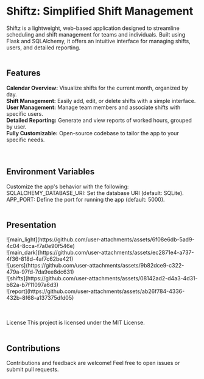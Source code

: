 <h1>Shiftz: Simplified Shift Management</h1>
Shiftz is a lightweight, web-based application designed to streamline scheduling and shift management for teams and individuals. Built using Flask and SQLAlchemy, it offers an intuitive interface for managing shifts, users, and detailed reporting.
<br><br>
<h2>Features</h2>
<b>Calendar Overview:</b> Visualize shifts for the current month, organized by day.<br>
<b>Shift Management:</b> Easily add, edit, or delete shifts with a simple interface.<br>
<b>User Management:</b> Manage team members and associate shifts with specific users.<br>
<b>Detailed Reporting:</b> Generate and view reports of worked hours, grouped by user.<br>
<b>Fully Customizable:</b> Open-source codebase to tailor the app to your specific needs.<br>
<br><br>
<h2>Environment Variables</h2>
Customize the app's behavior with the following:
<br>
SQLALCHEMY_DATABASE_URI: Set the database URI (default: SQLite).
<br>APP_PORT: Define the port for running the app (default: 5000).
<br>
<br>
<h2>Presentation</h2>
![main_light](https://github.com/user-attachments/assets/6f08e6db-5ad9-4c04-8cca-f7a0e90f546e)<br>
![main_dark](https://github.com/user-attachments/assets/ec2871e4-a737-4f36-818d-4af7c62be421)<br>
![users](https://github.com/user-attachments/assets/9b82dce9-c322-479a-97fd-7da9ee8dc631)<br>
![shifts](https://github.com/user-attachments/assets/08142ad2-d4a3-4d31-b82a-b7f11097a6d3)<br>
![report](https://github.com/user-attachments/assets/ab26f784-4336-432b-8f68-a137375dfd05)<br>

<br><br>
License
This project is licensed under the MIT License.
<br>
<br>
<h2>Contributions</h2>
Contributions and feedback are welcome! Feel free to open issues or submit pull requests.
